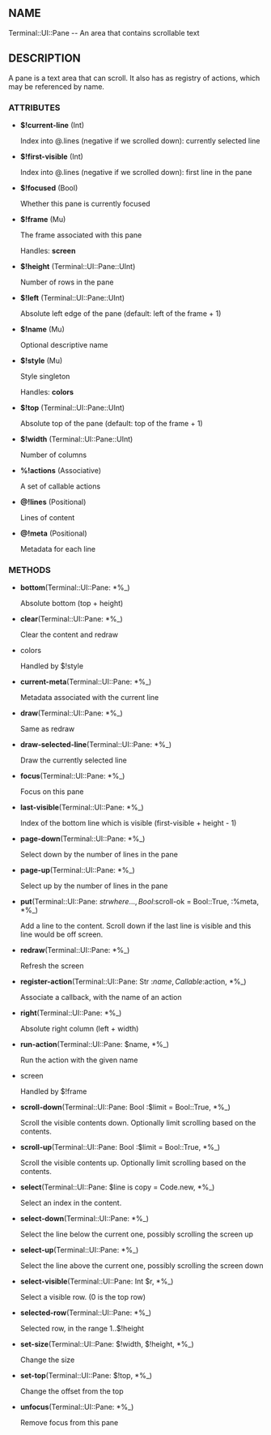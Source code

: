 ## NAME

Terminal::UI::Pane -- An area that contains scrollable text

## DESCRIPTION

A pane is a text area that can scroll. It also has as registry of actions, which may be referenced by name.

### ATTRIBUTES

* **$!current-line** (Int)

  Index into @.lines (negative if we scrolled down): currently selected line

* **$!first-visible** (Int)

  Index into @.lines (negative if we scrolled down): first line in the pane

* **$!focused** (Bool)

  Whether this pane is currently focused

* **$!frame** (Mu)

  The frame associated with this pane

  Handles: **screen**

* **$!height** (Terminal::UI::Pane::UInt)

  Number of rows in the pane

* **$!left** (Terminal::UI::Pane::UInt)

  Absolute left edge of the pane (default: left of the frame + 1)

* **$!name** (Mu)

  Optional descriptive name

* **$!style** (Mu)

  Style singleton

  Handles: **colors**

* **$!top** (Terminal::UI::Pane::UInt)

  Absolute top of the pane (default: top of the frame + 1)

* **$!width** (Terminal::UI::Pane::UInt)

  Number of columns

* **%!actions** (Associative)

  A set of callable actions

* **@!lines** (Positional)

  Lines of content

* **@!meta** (Positional)

  Metadata for each line


### METHODS

* **bottom**(Terminal::UI::Pane: *%_)

  Absolute bottom (top + height)

* **clear**(Terminal::UI::Pane: *%_)

  Clear the content and redraw

* colors

  Handled by $!style

* **current-meta**(Terminal::UI::Pane: *%_)

  Metadata associated with the current line

* **draw**(Terminal::UI::Pane: *%_)

  Same as redraw

* **draw-selected-line**(Terminal::UI::Pane: *%_)

  Draw the currently selected line

* **focus**(Terminal::UI::Pane: *%_)

  Focus on this pane

* **last-visible**(Terminal::UI::Pane: *%_)

  Index of the bottom line which is visible (first-visible + height - 1)

* **page-down**(Terminal::UI::Pane: *%_)

  Select down by the number of lines in the pane

* **page-up**(Terminal::UI::Pane: *%_)

  Select up by the number of lines in the pane

* **put**(Terminal::UI::Pane: $str where { ... }, Bool :$scroll-ok = Bool::True, :%meta, *%_)

  Add a line to the content. Scroll down if the last line is visible and this line would be off screen.

* **redraw**(Terminal::UI::Pane: *%_)

  Refresh the screen

* **register-action**(Terminal::UI::Pane: Str :$name, Callable :$action, *%_)

  Associate a callback, with the name of an action

* **right**(Terminal::UI::Pane: *%_)

  Absolute right column (left + width)

* **run-action**(Terminal::UI::Pane: $name, *%_)

  Run the action with the given name

* screen

  Handled by $!frame

* **scroll-down**(Terminal::UI::Pane: Bool :$limit = Bool::True, *%_)

  Scroll the visible contents down. Optionally limit scrolling based on the contents.

* **scroll-up**(Terminal::UI::Pane: Bool :$limit = Bool::True, *%_)

  Scroll the visible contents up. Optionally limit scrolling based on the contents.

* **select**(Terminal::UI::Pane: $line is copy = Code.new, *%_)

  Select an index in the content.

* **select-down**(Terminal::UI::Pane: *%_)

  Select the line below the current one, possibly scrolling the screen up

* **select-up**(Terminal::UI::Pane: *%_)

  Select the line above the current one, possibly scrolling the screen down

* **select-visible**(Terminal::UI::Pane: Int $r, *%_)

  Select a visible row. (0 is the top row)

* **selected-row**(Terminal::UI::Pane: *%_)

  Selected row, in the range 1..$!height

* **set-size**(Terminal::UI::Pane: $!width, $!height, *%_)

  Change the size

* **set-top**(Terminal::UI::Pane: $!top, *%_)

  Change the offset from the top

* **unfocus**(Terminal::UI::Pane: *%_)

  Remove focus from this pane

